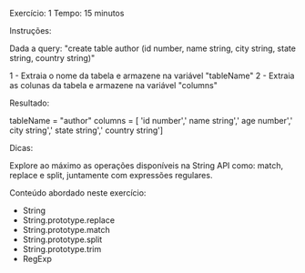 Exercício: 1
Tempo: 15 minutos

Instruções:

Dada a query: "create table author (id number, name string, city string, state string, country string)"

1 - Extraia o nome da tabela e armazene na variável "tableName"
2 - Extraia as colunas da tabela e armazene na variável "columns"

Resultado:

tableName = "author"
columns = [ 'id number',' name string',' age number',' city string',' state string',' country string']

Dicas: 

Explore ao máximo as operações disponíveis na String API como: match, replace e split, juntamente com expressões regulares.

Conteúdo abordado neste exercício: 

* String
* String.prototype.replace 
* String.prototype.match 
* String.prototype.split
* String.prototype.trim
* RegExp
